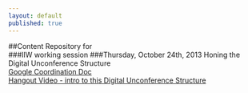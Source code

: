 ```yaml
---
layout: default
published: true
---  
```

##Content Repository for  
###IIW working session
###Thursday, October 24th, 2013
Honing the Digital Unconference Structure    
[Google Coordination Doc](https://docs.google.com/spreadsheet/ccc?key=0Aqe_OvhjNeDPdEJQbVQ5djd4a21NUXplN2lUaUxhUkE&usp=sharing)  
[Hangout Video - intro to this Digital Unconference Structure](http://youtu.be/07GrbgcNal4	)  

